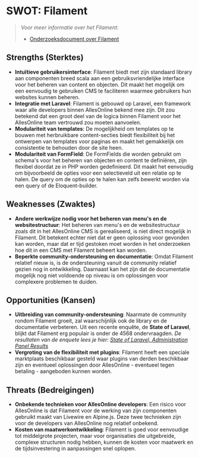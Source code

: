 # SWOT: Filament

>_Voor meer informatie over het Filament:_
> * [Onderzoeksdocument over Filament](./OnderzoekNaarFilament.md)

## Strengths (Sterktes)

* **Intuïtieve gebruikersinterface**: Filament biedt met zijn standaard library aan componenten breed scala aan een gebruiksvriendelijke interface voor het beheren van content en objecten. Dit maakt het mogelijk om een eenvoudig te gebruiken CMS te faciliteren waarmee gebruikers hun websites kunnen beheren.
* **Integratie met Laravel**: Filament is gebouwd op Laravel, een framework waar alle developers binnen AllesOnline bekend mee zijn. Dit zou betekend dat een groot deel van de logica binnen Filament voor het AllesOnline team vertrouwd zou moeten aanvoelen.
* **Modulariteit van templates**: De mogelijkheid om templates op te bouwen met herbruikbare content-secties biedt flexibiliteit bij het ontwerpen van templates voor paginas en maakt het gemakkelijk om consistentie te behouden door de site heen.
* **Modulariteit van FormField**: De FormFields die worden gebruikt om schema's voor het beheren van objecten en content te definiëren, zijn flexibel doordat ze in PHP worden gedefinieerd. Dit maakt het eenvoudig om bijvoorbeeld de opties voor een selectieveld uit een relatie op te halen. De query om de opties op te halen kan zelfs bewerkt worden via een query of de Eloquent-builder.

## Weaknesses (Zwaktes)

* **Andere werkwijze nodig voor het beheren van menu's en de websitestructuur**: Het beheren van menu's en de websitestructuur zoals dit in het AllesOnline CMS is gerealiseerd, is niet direct mogelijk in Filament. Dit betekent echter niet dat er geen oplossing voor gevonden kan worden, maar dat er tijd gestoken moet worden in het onderzoeken hoe dit in een CMS met Filament beheert kan worden.
* **Beperkte community-ondersteuning en documentatie**: Omdat Filament relatief nieuw is, is de ondersteuning vanuit de community relatief gezien nog in ontwikkeling. Daarnaast kan het zijn dat de documentatie mogelijk nog niet voldoende op niveau is om oplossingen voor complexere problemen te duiden.

## Opportunities (Kansen)

* **Uitbreiding van community-ondersteuning**: Naarmate de community rondom Filament groeit, zal waarschijnlijk ook de library en de documentatie verbeteren. Uit een recente enquête, de **State of Laravel**, blijkt dat Filament erg populair is onder de 4568 ondervraagden. _De resultaten van de enquete lees je hier: [State of Laravel, Administration Panel Results](https://stateoflaravel.com/results#question:administration+panel)_
* **Vergroting van de flexibiliteit met plugins**: Filament heeft een speciale marktplaats beschikbaar gesteld waar plugins van derden beschikbaar zijn en eventueel oplossingen door AllesOnline - eventueel tegen betaling - aangeboden kunnen worden. 

## Threats (Bedreigingen)

* **Onbekende technieken voor AllesOnline developers**: Een risico voor AllesOnline is dat Filament voor de werking van zijn componenten gebruikt maakt van Livewire en Alpine.js. Deze twee technieken zijn voor de developers van AllesOnline nog relatief onbekend.
* **Kosten van maatwerkontwikkeling**: Filament is goed voor eenvoudige tot middelgrote projecten, maar voor organisaties die uitgebreide, complexe structuren nodig hebben, kunnen de kosten voor maatwerk en de tijdsinvestering in aanpassingen snel oplopen.